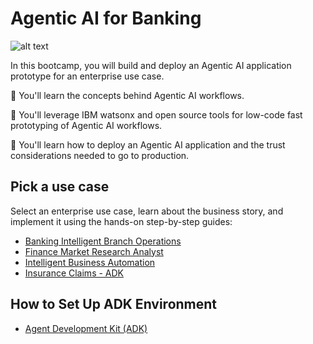 # Agentic AI for Banking

![alt text](/agentic-bootcamp.png)


In this bootcamp, you will build and deploy an Agentic AI application prototype for an enterprise use case.

🚀 You'll learn the concepts behind Agentic AI workflows.

🚀 You'll leverage IBM watsonx and open source tools for low-code fast prototyping of Agentic AI workflows.

🚀 You'll learn how to deploy an Agentic AI application and the trust considerations needed to go to production.

## Pick a use case
Select an enterprise use case, learn about the business story, and implement it using the hands-on step-by-step guides:
- [Banking Intelligent Branch Operations](./usecases/Banking%20Intelligent%20Branch%20Operations/)
- [Finance Market Research Analyst](./usecases/Finance%20Market%20Research%20Analyst/)
- [Intelligent Business Automation](./usecases/Intelligent%20Business%20Automation)
- [Insurance Claims - ADK](./usecases/Claim%20Agent/)

## How to Set Up ADK Environment
- [Agent Development Kit (ADK)](./usecases/Agent%20Development%20Kit/)


